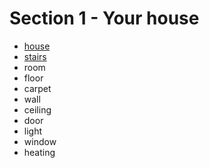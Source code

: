 # Section 1 - Your house

- [house](./house.md)
- [stairs](./stairs.md)
- room
- floor
- carpet
- wall
- ceiling
- door
- light
- window
- heating
